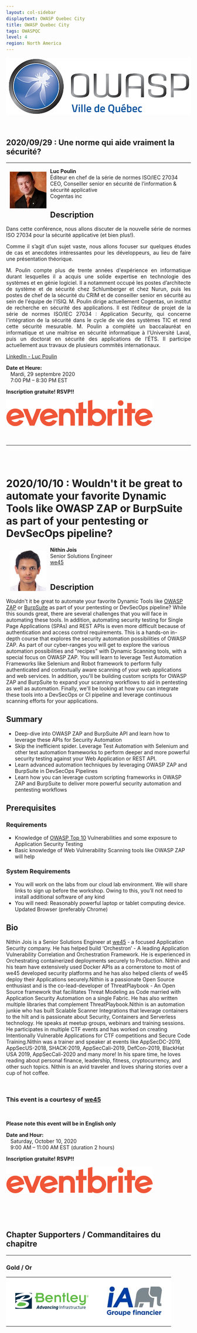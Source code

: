 ```yaml
---
layout: col-sidebar
displaytext: OWASP Quebec City
title: OWASP Quebec City
tags: OWASPQC
level: 4
region: North America
---
```


![Quebec City Chapter Logo](assets/images/ville_quebec_981x303.png)

<br>

## **2020/09/29 : Une norme qui aide vraiment la sécurité?**

---
<img align="left" style="padding: 10px; bottom-padding: 10px" width="100px" src="assets/images/LucPoulin.jpeg" />

**Luc Poulin**
<br>Éditeur en chef de la série de normes ISO/IEC 27034
<br>CEO, Conseiller senior en sécurité de l’information & sécurité applicative
<br>Cogentas inc<br>

## Description

<div style="text-align: justify">Dans cette conférence, nous allons discuter de la nouvelle série de normes ISO 27034 pour la sécurité applicative (et bien plus!).

Comme il s’agit d’un sujet vaste, nous allons focuser sur quelques études de cas et anecdotes intéressantes pour les développeurs, au lieu de faire une présentation théorique.

M. Poulin compte plus de trente années d'expérience en informatique durant lesquelles il a acquis une solide expertise en technologie des systèmes et en génie logiciel. Il a notamment occupé les postes d’architecte de système et de sécurité chez Schlumberger et chez Nurun, puis les postes de chef de la sécurité du CRIM et de conseiller senior en sécurité au sein de l'équipe de l'ISIQ. M. Poulin dirige actuellement Cogentas, un institut de recherche en sécurité des applications. Il est l’éditeur de projet de la série de normes ISO/IEC 27034 : Application Security, qui concerne l'intégration de la sécurité dans le cycle de vie des systèmes TIC et rend cette sécurité mesurable. M. Poulin a complété un baccalauréat en informatique et une maîtrise en sécurité informatique à l'Université Laval, puis un doctorat en sécurité des applications de l’ÉTS. Il participe actuellement aux travaux de plusieurs commités internationaux.</div>

[LinkedIn - Luc Poulin](https://www.linkedin.com/in/lucpoulin/)

**Date et Heure:**
<br>&nbsp;&nbsp;&nbsp;Mardi, 29 septembre 2020
<br>&nbsp;&nbsp;&nbsp;7:00 PM – 8:30 PM EST

**Inscription gratuite! RSVP!!**

<a href="https://www.eventbrite.ca/e/billets-la-norme-iso-27034-peut-elle-devenir-le-tdd-des-certifications-de-securite-121116904923"><img src="./assets/images/Eventbrite_Logo.svg"></a>
<br>
<br>
<br>

---

<br><br>

# **2020/10/10 : Wouldn't it be great to automate your favorite Dynamic Tools like OWASP ZAP or BurpSuite as part of your pentesting or DevSecOps pipeline?**


<img align="left" style="padding: 10px; bottom-padding: 10px" width="100px" src="assets/images/Nithin Jois.jpeg" />

**Nithin Jois**
<br>Senior Solutions Engineer
<br>[we45](https://www.we45.com/)
<br><br>

## Description

Wouldn't it be great to automate your favorite Dynamic Tools like [OWASP ZAP](https://www.zaproxy.org/) or [BurpSuite](https://portswigger.net/burp/communitydownload) as part of your pentesting or DevSecOps pipeline? While this sounds great, there are several challenges that you will face in automating these tools. In addition, automating security testing for Single Page Applications (SPAs) and REST APIs is even more difficult because of authentication and access control requirements. This is a hands-on in-depth course that explores the security automation possibilities of OWASP ZAP. As part of our cyber-ranges you will get to explore the various automation possibilities and "recipes" with Dynamic Scanning tools, with a special focus on OWASP ZAP. You will learn to leverage Test Automation Frameworks like Selenium and Robot framework to perform fully authenticated and contextually aware scanning of your web applications and web services. In addition, you'll be building custom scripts for OWASP ZAP and BurpSuite to expand your scanning workflows to aid in pentesting as well as automation. Finally, we'll be looking at how you can integrate these tools into a DevSecOps or CI pipeline and leverage continuous scanning efforts for your applications.
<br>

## Summary

*  Deep-dive into OWASP ZAP and BurpSuite API and learn how to leverage these APIs for Security Automation
* Skip the inefficient spider. Leverage Test Automation with Selenium and other test automation frameworks to perform deeper and more powerful security testing against your Web Application or REST API.
* Learn advanced automation techniques by leveraging OWASP ZAP and BurpSuite in DevSecOps Pipelines
* Learn how you can leverage custom scripting frameworks in OWASP ZAP and BurpSuite to deliver more powerful security automation and pentesting workflows
  
## Prerequisites
### Requirements
* Knowledge of [OWASP Top 10](https://owasp.org/www-project-top-ten/) Vulnerabilities and some exposure to Application Security Testing
* Basic knowledge of Web Vulnerability Scanning tools like OWASP ZAP will help

### System Requirements
* You will work on the labs from our cloud lab environment. We will share links to sign up before the workshop. Owing to this, you’ll not need to install additional software of any kind
* You will need: Reasonably powerful laptop or tablet computing device. Updated Browser (preferably Chrome)
  
## Bio
Nithin Jois is a Senior Solutions Engineer at [we45](https://www.we45.com/) - a focused Application Security company. He has helped build ‘Orchestron’ - A leading Application Vulnerability Correlation and Orchestration Framework. He is experienced in Orchestrating containerized deployments securely to Production. Nithin and his team have extensively used Docker APIs as a cornerstone to most of we45 developed security platforms and he has also helped clients of we45 deploy their Applications securely.Nithin is a passionate Open Source enthusiast and is the co-lead-developer of ThreatPlaybook - An Open Source framework that facilitates Threat Modeling as Code married with Application Security Automation on a single Fabric. He has also written multiple libraries that complement ThreatPlaybook.Nithin is an automation junkie who has built Scalable Scanner Integrations that leverage containers to the hilt and is passionate about Security, Containers and Serverless technology. He speaks at meetup groups, webinars and training sessions. He participates in multiple CTF events and has worked on creating Intentionally Vulnerable Applications for CTF competitions and Secure Code Training.Nithin was a trainer and speaker at events like AppSecDC-2019, AppSecUS-2018, SHACK-2019, AppSecCali-2019, DefCon-2019, BlackHat USA 2019, AppSecCali-2020 and many more! In his spare time, he loves reading about personal finance, leadership, fitness, cryptocurrency, and other such topics. Nithin is an avid traveler and loves sharing stories over a cup of hot coffee.</div>

<br>

### **This event is a courtesy of [we45](https://www.we45.com/)**

<br>

**Please note this event will be in English only**

**Date and Hour:**
<br>&nbsp;&nbsp;&nbsp;Saturday, October 10, 2020
<br>&nbsp;&nbsp;&nbsp;9:00 AM – 11:00 AM EST (duration 2 hours)

**Inscription gratuite! RSVP!!**

<a href="https://www.eventbrite.ca/e/billets-devsecops-workshop-dast-automation-edition-by-we45-121968010603"><img src="./assets/images/Eventbrite_Logo.svg"></a>
<br>
<br>
<br>
<br>
<br>

## **Chapter Supporters / Commanditaires du chapitre**

---

### Gold / Or

<style type="text/css">
    table.sponsors-table {
        border-collapse: collapse;
        border: none;
    }

    table.sponsors-table td, table.sponsors-table tr {
        padding: 25px;
        border: 15px;
        background-color: #ffffff;
    }
</style>

<table class="sponsors-table">
    <tr>
        <td> <a href="https://www.bentley.com/"> <img src="assets/images/Bentley_Logo_RGB_200px.png"  alt="BENTLEY" title="BENTLEY"/> </a> </td>
        <td> <a href="https://ia.ca/"> <img src="assets/images/IAGF_150x80.jpg"  alt="iA" title="iA"/> </a> </td>
    </tr>
</table>
<br>

